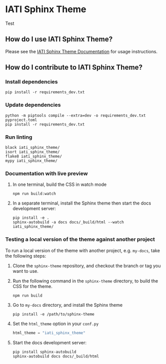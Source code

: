 # IATI Sphinx Theme

Test

## How do I use IATI Sphinx Theme?

Please see the [IATI Sphinx Theme Documentation](https://iati-sphinx-theme.readthedocs.io/en/latest/) for usage instructions.

## How do I contribute to IATI Sphinx Theme?

### Install dependencies

```
pip install -r requirements_dev.txt
```

### Update dependencies

```
python -m piptools compile --extra=dev -o requirements_dev.txt pyproject.toml
pip install -r requirements_dev.txt
```

### Run linting

```
black iati_sphinx_theme/
isort iati_sphinx_theme/
flake8 iati_sphinx_theme/
mypy iati_sphinx_theme/
```

### Documentation with live preview

1. In one terminal, build the CSS in watch mode

   ```
   npm run build:watch
   ```

2. In a separate terminal, install the Sphinx theme then start the docs development server:

   ```
   pip install -e .
   sphinx-autobuild -a docs docs/_build/html --watch iati_sphinx_theme/
   ```

### Testing a local version of the theme against another project

To run a local version of the theme with another project, e.g. `my-docs`, take the following steps:

1. Clone the `sphinx-theme` repository, and checkout the branch or tag you want to use.

2. Run the following command in the `sphinx-theme` directory, to build the CSS for the theme.

   ```
   npm run build
   ```

3. Go to `my-docs` directory, and install the Sphinx theme

   ```
   pip install -e /path/to/sphinx-theme
   ```

4. Set the `html_theme` option in your `conf.py`

   ```python
   html_theme = "iati_sphinx_theme"
   ```

5. Start the docs development server:

   ```
   pip install sphinx-autobuild
   sphinx-autobuild docs docs/_build/html
   ```
